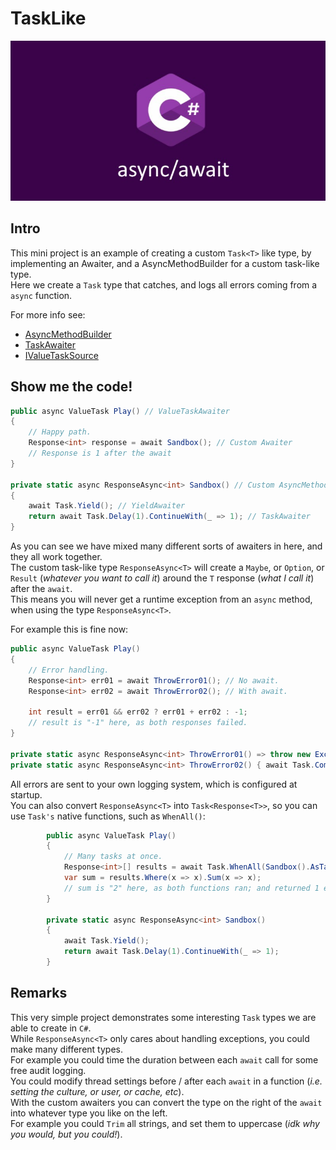 # TaskLike

![Banner](assets/images/hero-banner.jpg)

## Intro

This mini project is an example of creating a custom `Task<T>` like type, by implementing an Awaiter, and a AsyncMethodBuilder for a custom task-like type.  
Here we create a `Task` type that catches, and logs all errors coming from a `async` function.  

For more info see:  
* [AsyncMethodBuilder](https://learn.microsoft.com/en-us/dotnet/csharp/language-reference/proposals/csharp-10.0/async-method-builders)
* [TaskAwaiter](https://learn.microsoft.com/en-us/dotnet/api/system.threading.tasks.task.getawaiter)
* [IValueTaskSource](https://learn.microsoft.com/en-us/dotnet/api/system.threading.tasks.sources.ivaluetasksource-1)

## Show me the code!

```cs
public async ValueTask Play() // ValueTaskAwaiter
{
    // Happy path.
    Response<int> response = await Sandbox(); // Custom Awaiter
    // Response is 1 after the await
}

private static async ResponseAsync<int> Sandbox() // Custom AsyncMethodBuilder
{
    await Task.Yield(); // YieldAwaiter
    return await Task.Delay(1).ContinueWith(_ => 1); // TaskAwaiter
}
```

As you can see we have mixed many different sorts of awaiters in here, and they all work together.  
The custom task-like type `ResponseAsync<T>` will create a `Maybe`, or `Option`, or `Result` (*whatever you want to call it*) around the `T` response (*what I call it*) after the `await`.  
This means you will never get a runtime exception from an `async` method, when using the type `ResponseAsync<T>`.  

For example this is fine now:
```cs
public async ValueTask Play()
{
    // Error handling.
    Response<int> err01 = await ThrowError01(); // No await.
    Response<int> err02 = await ThrowError02(); // With await.

    int result = err01 && err02 ? err01 + err02 : -1;
    // result is "-1" here, as both responses failed.
}

private static async ResponseAsync<int> ThrowError01() => throw new Exception("Error with no await!!!");
private static async ResponseAsync<int> ThrowError02() { await Task.CompletedTask; throw new Exception("Error WITH await."); }
```

All errors are sent to your own logging system, which is configured at startup.  
You can also convert `ResponseAsync<T>` into `Task<Response<T>>`, so you can use `Task's` native functions, such as  `WhenAll()`:

```cs
        public async ValueTask Play()
        {
            // Many tasks at once.
            Response<int>[] results = await Task.WhenAll(Sandbox().AsTask(), Sandbox()); // Both explicit, and implicit task conversions exist.
            var sum = results.Where(x => x).Sum(x => x);
            // sum is "2" here, as both functions ran; and returned 1 each.
        }

        private static async ResponseAsync<int> Sandbox()
        {
            await Task.Yield();
            return await Task.Delay(1).ContinueWith(_ => 1);
        }
```

## Remarks

This very simple project demonstrates some interesting `Task` types we are able to create in `C#`.  
While `ResponseAsync<T>` only cares about handling exceptions, you could make many different types.  
For example you could time the duration between each `await` call for some free audit logging.  
You could modify thread settings before / after each `await` in a function (*i.e. setting the culture, or user, or cache, etc*).  
With the custom awaiters you can convert the type on the right of the `await` into whatever type you like on the left.  
For example you could `Trim` all strings, and set them to uppercase (*idk why you would, but you could!*).  
